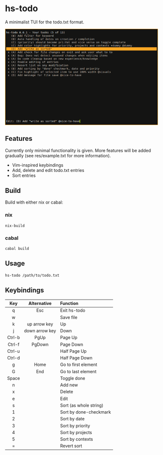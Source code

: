 # hs-todo
A minimalist TUI for the todo.txt format.

![screenshot](https://raw.githubusercontent.com/MaxMutantMayer/hs-todo/main/res/screenshot.png)

## Features
Currently only minimal functionality is given. More features will be added gradually (see res/example.txt for more information).
* Vim-inspired keybindings
* Add, delete and edit todo.txt entries
* Sort entries

## Build
Build with either nix or cabal:

### nix
```
nix-build
```
### cabal
```
cabal build
```

## Usage
```
hs-todo /path/to/todo.txt
```

## Keybindings
<table>

<colgroup>
<col style="text-align:center;"/>
<col style="text-align:center;"/>
<col style="text-align:left;"/>
</colgroup>

<thead>
<tr>
	<th style="text-align:center;">Key</th>
	<th style="text-align:center;">Alternative</th>
	<th style="text-align:left;">Function</th>
</tr>
</thead>

<tbody>
<tr>
	<td style="text-align:center;">q</td>
	<td style="text-align:center;">Esc</td>
	<td style="text-align:left;">Exit hs-todo</td>
</tr>

<tr>
	<td style="text-align:center;">w</td>
	<td style="text-align:center;"></td>
	<td style="text-align:left;">Save file</td>
</tr>

<tr>
	<td style="text-align:center;">k</td>
	<td style="text-align:center;">up arrow key</td>
	<td style="text-align:left;">Up</td>
</tr>

<tr>
	<td style="text-align:center;">j</td>
	<td style="text-align:center;">down arrow key</td>
	<td style="text-align:left;">Down</td>
</tr>

<tr>
	<td style="text-align:center;">Ctrl-b</td>
	<td style="text-align:center;">PgUp</td>
	<td style="text-align:left;">Page Up</td>
</tr>

<tr>
	<td style="text-align:center;">Ctrl-f</td>
	<td style="text-align:center;">PgDown</td>
	<td style="text-align:left;">Page Down</td>
</tr>

<tr>
	<td style="text-align:center;">Ctrl-u</td>
	<td style="text-align:center;"></td>
	<td style="text-align:left;">Half Page Up</td>
</tr>

<tr>
	<td style="text-align:center;">Ctrl-d</td>
	<td style="text-align:center;"></td>
	<td style="text-align:left;">Half Page Down</td>
</tr>

<tr>
	<td style="text-align:center;">g</td>
	<td style="text-align:center;">Home</td>
	<td style="text-align:left;">Go to first element</td>
</tr>

<tr>
	<td style="text-align:center;">G</td>
	<td style="text-align:center;">End</td>
	<td style="text-align:left;">Go to last element</td>
</tr>

<tr>
	<td style="text-align:center;">Space</td>
	<td style="text-align:center;"></td>
	<td style="text-align:left;">Toggle done</td>
</tr>

<tr>
	<td style="text-align:center;">n</td>
	<td style="text-align:center;"></td>
	<td style="text-align:left;">Add new</td>
</tr>

<tr>
	<td style="text-align:center;">x</td>
	<td style="text-align:center;"></td>
	<td style="text-align:left;">Delete</td>
</tr>

<tr>
	<td style="text-align:center;">e</td>
	<td style="text-align:center;"></td>
	<td style="text-align:left;">Edit</td>
</tr>

<tr>
	<td style="text-align:center;">s</td>
	<td style="text-align:center;"></td>
	<td style="text-align:left;">Sort (as whole string)</td>
</tr>

<tr>
	<td style="text-align:center;">1</td>
	<td style="text-align:center;"></td>
	<td style="text-align:left;">Sort by done-checkmark</td>
</tr>

<tr>
	<td style="text-align:center;">2</td>
	<td style="text-align:center;"></td>
	<td style="text-align:left;">Sort by date</td>
</tr>

<tr>
	<td style="text-align:center;">3</td>
	<td style="text-align:center;"></td>
	<td style="text-align:left;">Sort by priority</td>
</tr>

<tr>
	<td style="text-align:center;">4</td>
	<td style="text-align:center;"></td>
	<td style="text-align:left;">Sort by projects</td>
</tr>

<tr>
	<td style="text-align:center;">5</td>
	<td style="text-align:center;"></td>
	<td style="text-align:left;">Sort by contexts</td>
</tr>

<tr>
	<td style="text-align:center;">=</td>
	<td style="text-align:center;"></td>
	<td style="text-align:left;">Revert sort</td>
</tr>

</tbody>
</table>
